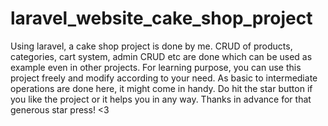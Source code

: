 # laravel_website_cake_shop_project
Using laravel, a cake shop project is done by me. CRUD of products, categories, cart system, admin CRUD etc are done which can be used as example even in other projects. For learning purpose, you can use this project freely and modify according to your need. As basic to intermediate operations are done here, it might come in handy. Do hit the star button if you like the project or it helps you in any way. Thanks in advance for that generous star press! &lt;3
